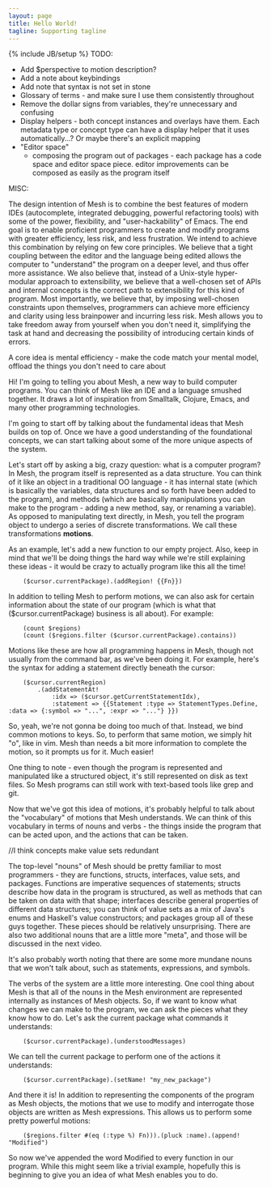 ```yaml
---
layout: page
title: Hello World!
tagline: Supporting tagline
---
```

{% include JB/setup %}
TODO:
* Add $perspective to motion description?
* Add a note about keybindings
* Add note that syntax is not set in stone
* Glossary of terms - and make sure I use them consistently throughout
* Remove the dollar signs from variables, they're unnecessary and confusing
* Display helpers - both concept instances and overlays have them. Each metadata type or concept type can have a display helper that it uses automatically...? Or maybe there's an explicit mapping
* "Editor space"
	* 	composing the program out of packages - each package has a code space and editor space piece. editor improvements can be composed as easily as the program itself


MISC:

The design intention of Mesh is to combine the best features of modern IDEs (autocomplete, integrated debugging, powerful refactoring tools) with some of the power, flexibility, and "user-hackability" of Emacs. The end goal is to enable proficient programmers to create and modify programs with greater efficiency, less risk, and less frustration. We intend to achieve this combination by relying on few core principles. We believe that a tight coupling between the editor and the language being edited allows the computer to "understand" the program on a deeper level, and thus offer more assistance. We also believe that, instead of a Unix-style hyper-modular approach to extensibility, we believe that a well-chosen set of APIs and internal concepts is the correct path to extensibility for this kind of program. Most importantly, we believe that, by imposing well-chosen constraints upon themselves, programmers can achieve more efficiency and clarity using less brainpower and incurring less risk. Mesh allows you to take freedom away from yourself when you don't need it, simplifying the task at hand and decreasing the possibility of introducing certain kinds of errors.

A core idea is mental efficiency - make the code match your mental model, offload the things you don't need to care about


Hi! I'm going to telling you about Mesh, a new way to build computer programs. You can think of Mesh like an IDE and a language smushed together. It draws a lot of inspiration from Smalltalk, Clojure, Emacs, and many other programming technologies.

I'm going to start off by talking about the fundamental ideas that Mesh builds on top of. Once we have a good understanding of the foundational concepts, we can start talking about some of the more unique aspects of the system.

Let's start off by asking a big, crazy question: what is a computer program? In Mesh, the program itself is represented as a data structure. You can think of it like an object in a traditional OO language - it has internal state (which is basically the variables, data structures and so forth have been added to the program), and methods (which are basically manipulations you can make to the program - adding a new method, say, or renaming a variable). As opposed to manipulating text directly, in Mesh, you tell the program object to undergo a series of discrete transformations. We call these transformations **motions**.

As an example, let's add a new function to our empty project. Also, keep in mind that we'll be doing things the hard way while we're still explaining these ideas - it would be crazy to actually program like this all the time!


```
 	($cursor.currentPackage).(addRegion! {{Fn}})
```

In addition to telling Mesh to perform motions, we can also ask for certain information about the state of our program (which is what that ($cursor.currentPackage) business is all about). For example:

```
	(count $regions)
	(count ($regions.filter ($cursor.currentPackage).contains))
```

Motions like these are how all programming happens in Mesh, though not usually from the command bar, as we've been doing it. For example, here's the syntax for adding a statement directly beneath the cursor:

```
	($cursor.currentRegion)
		.(addStatementAt!
			:idx => ($cursor.getCurrentStatementIdx),
			:statement => {{Statement :type => StatementTypes.Define, :data => {:symbol => "...", :expr => "..."} }})
```
So, yeah, we're not gonna be doing too much of that. Instead, we bind common motions to keys. So, to perform that same motion, we simply hit "o", like in vim. Mesh than needs a bit more information to complete the motion, so it prompts us for it. Much easier!

One thing to note - even though the program is represented and manipulated like a structured object, it's still represented on disk as text files. So Mesh programs can still work with text-based tools like grep and git.

Now that we've got this idea of motions, it's probably helpful to talk about the "vocabulary" of motions that Mesh understands. We can think of this vocabulary in terms of nouns and verbs - the things inside the program that can be acted upon, and the actions that can be taken.

//I think concepts make value sets redundant

The top-level "nouns" of Mesh should be pretty familiar to most programmers - they are functions, structs, interfaces, value sets, and packages. Functions are imperative sequences of statements; structs describe how data in the program is structured, as well as methods that can be taken on data with that shape; interfaces describe general properties of different data structures; you can think of value sets as a mix of Java's enums and Haskell's value constructors; and packages group all of these guys together. These pieces should be relatively unsurprising. There are also two additional nouns that are a little more "meta", and those will be discussed in the next video.

It's also probably worth noting that there are some more mundane nouns that we won't talk about, such as statements, expressions, and symbols.

The verbs of the system are a little more interesting. One cool thing about Mesh is that all of the nouns in the Mesh environment are represented internally as instances of Mesh objects. So, if we want to know what changes we can make to the program, we can ask the pieces what they know how to do. Let's ask the current package what commands it understands:

```
	($cursor.currentPackage).(understoodMessages)
```

We can tell the current package to perform one of the actions it understands:

```
	($cursor.currentPackage).(setName! "my_new_package")
```

And there it is! In addition to representing the components of the program as Mesh objects, the motions that we use to modify and interrogate those objects are written as Mesh expressions. This allows us to perform some pretty powerful motions:

```
	($regions.filter #(eq (:type %) Fn))).(pluck :name).(append! "Modified")
```

So now we've appended the word Modified to every function in our program. While this might seem like a trivial example, hopefully this is beginning to give you an idea of what Mesh enables you to do.

